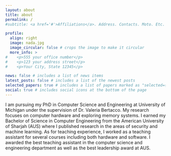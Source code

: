 ```yaml
---
layout: about
title: about
permalink: /
#subtitle: <a href='#'>Affiliations</a>. Address. Contacts. Moto. Etc.

profile:
  align: right
  image: nada.jpg
  image_circular: false # crops the image to make it circular
  more_info: >
#    <p>555 your office number</p>
#    <p>123 your address street</p>
#    <p>Your City, State 12345</p>

news: false # includes a list of news items
latest_posts: false # includes a list of the newest posts
selected_papers: true # includes a list of papers marked as "selected={true}"
social: true # includes social icons at the bottom of the page
---
```


I am pursuing my PhD in Computer Science and Engineering at University of Michigan under the supervision of Dr. Valeria Bertacco. My research focuses on computer hardware and exploring memory systems. I earned my Bachelor of Science in Computer Engineering from the American University of Sharjah (AUS) where I published research in the areas of security and machine learning. As for teaching experience, I worked as a teaching assistant for several courses including both hardware and software. I awarded the best teaching assistant in the computer science and engineering department as well as the best leadership award at AUS.